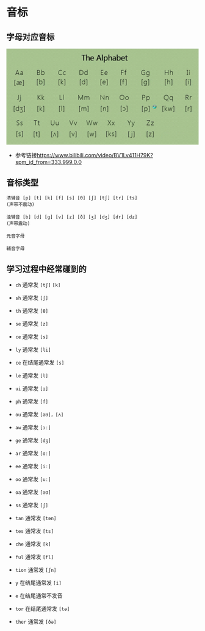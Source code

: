 # 音标

## 字母对应音标

![字母对应音标](./images/phonetic/alphabet.png)

- 参考链接<https://www.bilibili.com/video/BV1Lv411H79K?spm_id_from=333.999.0.0>

## 音标类型

```
清辅音 [p] [t] [k] [f] [s] [θ] [ʃ] [tʃ] [tr] [ts]
(声带不震动)

浊辅音 [b] [d] [ɡ] [v] [z] [ð] [ʒ] [dʒ] [dr] [dz]
(声带震动)

元音字母

辅音字母
```

## 学习过程中经常碰到的

- `ch` 通常发 `[tʃ]` `[k]`

- `sh` 通常发 `[ʃ]`

- `th` 通常发 `[θ]`

- `se` 通常发 `[z]`

- `ce` 通常发 `[s]`

- `ly` 通常发 `[li]`

- `ce` 在结尾通常发 `[s]`

- `le` 通常发 `[l]`

- `ui` 通常发 `[ɪ]`

- `ph` 通常发 `[f]`

- `ou` 通常发 `[aʊ]，[ʌ]`

- `aw` 通常发 `[ɔː]`

- `ge` 通常发 `[dʒ]`

- `ar` 通常发 `[ɑː]`

- `ee` 通常发 `[iː]`

- `oo` 通常发 `[uː]`

- `oa` 通常发 `[əʊ]`

- `ss` 通常发 `[ʃ]`

- `tan` 通常发 `[tən]`

- `tes` 通常发 `[ts]`

- `che` 通常发 `[k]`

- `ful` 通常发 `[fl]`

- `tion` 通常发 `[ʃn]`

- `y` 在结尾通常发 `[i]`

- `e` 在结尾通常不发音

- `tor` 在结尾通常发 `[tə]`

- `ther` 通常发 `[ðə]`
